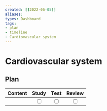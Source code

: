 ```yaml
---
created: [[2022-06-05]]
aliases: 
types: Dashboard
tags: 
- plan
- timeline
- Cardiovascular_system
---
```

# Cardiovascular system
## Plan
| Content | Study | Test | Review |
| :------ | :---: | :--: | :----: |
|         |<input type="checkbox" />|<input type="checkbox" />|<input type="checkbox" />|

